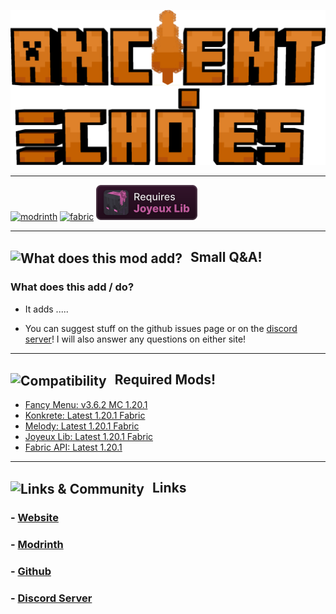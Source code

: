 ![logo.png](src/main/resources/assets/ancient-echoes/logo.png)

-------------

[<img alt="modrinth" height="56" src="https://cdn.jsdelivr.net/npm/@intergrav/devins-badges@3/assets/cozy/available/modrinth_vector.svg">](https://modrinth.com/mod/wandering-wilds) <!-- SVG version -->
[<img alt="fabric" height="56" src="https://cdn.jsdelivr.net/npm/@intergrav/devins-badges@3/assets/cozy/supported/fabric_vector.svg">](https://fabricmc.net/) <!-- SVG version -->
[<img alt="joylib" height="56" src="https://raw.githubusercontent.com/Addi3/Joyeux-Lib/master/promo/cozy_vector.svg">](https://modrinth.com/mod/joyeuxlib)

-------------
<h2>
  <img src="https://cdn.modrinth.com/data/cached_images/b18b275a0e9bb4000e015b935b65037166301538.png"
       alt="What does this mod add?"
       width="25"
       height="25"
       style="vertical-align: middle; margin-right: 8px;">
  Small Q&A!
</h2>

### What does this add / do?
- It adds .....

- You can suggest stuff on the github issues page or on the [discord server](https://discord.gg/5JDKuzarcS)! I will also answer any questions on either site!


-------------

<h2>
  <img src="https://cdn.modrinth.com/data/cached_images/808c7934614530076d21dd0cf5c5e2e992595985.png"
       alt="Compatibility"
       width="25"
       height="25"
       style="vertical-align: middle; margin-right: 8px;">
  Required Mods!
</h2>

- [Fancy Menu: v3.6.2 MC 1.20.1](https://modrinth.com/mod/fancymenu)
- [Konkrete: Latest 1.20.1 Fabric](https://modrinth.com/mod/konkrete)
- [Melody: Latest 1.20.1 Fabric](https://modrinth.com/mod/melody)
- [Joyeux Lib: Latest 1.20.1 Fabric](https://modrinth.com/mod/joyeuxlib)
- [Fabric API: Latest 1.20.1](https://modrinth.com/mod/fabric-api)
-------------

<h2>
  <img src="https://cdn.modrinth.com/data/cached_images/23b97ecfe49586f70c6a7d4e4ca63ac14d47e6e1.png"
       alt="Links & Community"
       width="25"
       height="25"
       style="vertical-align: middle; margin-right: 8px;">
  Links
</h2>

### - [Website](https://joyeux-info.carrd.co/#)
### - [Modrinth](https://modrinth.com/project/wandering-wilds)
### - [Github](https://github.com/Joyeux-official/wandering-wilds)
### - [Discord Server](https://discord.gg/5JDKuzarcS)
